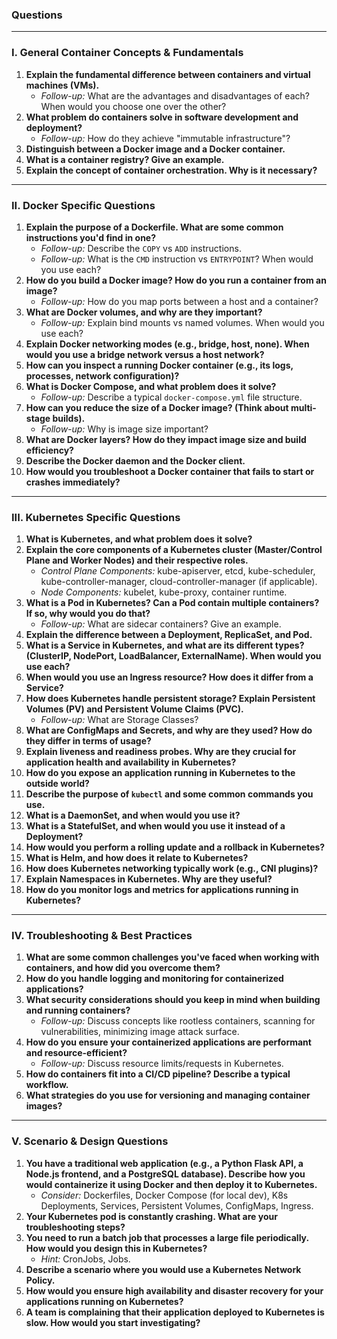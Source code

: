 ### Questions
---

### **I. General Container Concepts & Fundamentals**

1.  **Explain the fundamental difference between containers and virtual machines (VMs).**
    *   *Follow-up:* What are the advantages and disadvantages of each? When would you choose one over the other?
2.  **What problem do containers solve in software development and deployment?**
    *   *Follow-up:* How do they achieve "immutable infrastructure"?
3.  **Distinguish between a Docker image and a Docker container.**
4.  **What is a container registry? Give an example.**
5.  **Explain the concept of container orchestration. Why is it necessary?**

---

### **II. Docker Specific Questions**

1.  **Explain the purpose of a Dockerfile. What are some common instructions you'd find in one?**
    *   *Follow-up:* Describe the `COPY` vs `ADD` instructions.
    *   *Follow-up:* What is the `CMD` instruction vs `ENTRYPOINT`? When would you use each?
2.  **How do you build a Docker image? How do you run a container from an image?**
    *   *Follow-up:* How do you map ports between a host and a container?
3.  **What are Docker volumes, and why are they important?**
    *   *Follow-up:* Explain bind mounts vs named volumes. When would you use each?
4.  **Explain Docker networking modes (e.g., bridge, host, none). When would you use a bridge network versus a host network?**
5.  **How can you inspect a running Docker container (e.g., its logs, processes, network configuration)?**
6.  **What is Docker Compose, and what problem does it solve?**
    *   *Follow-up:* Describe a typical `docker-compose.yml` file structure.
7.  **How can you reduce the size of a Docker image? (Think about multi-stage builds).**
    *   *Follow-up:* Why is image size important?
8.  **What are Docker layers? How do they impact image size and build efficiency?**
9.  **Describe the Docker daemon and the Docker client.**
10. **How would you troubleshoot a Docker container that fails to start or crashes immediately?**

---

### **III. Kubernetes Specific Questions**

1.  **What is Kubernetes, and what problem does it solve?**
2.  **Explain the core components of a Kubernetes cluster (Master/Control Plane and Worker Nodes) and their respective roles.**
    *   *Control Plane Components:* kube-apiserver, etcd, kube-scheduler, kube-controller-manager, cloud-controller-manager (if applicable).
    *   *Node Components:* kubelet, kube-proxy, container runtime.
3.  **What is a Pod in Kubernetes? Can a Pod contain multiple containers? If so, why would you do that?**
    *   *Follow-up:* What are sidecar containers? Give an example.
4.  **Explain the difference between a Deployment, ReplicaSet, and Pod.**
5.  **What is a Service in Kubernetes, and what are its different types? (ClusterIP, NodePort, LoadBalancer, ExternalName). When would you use each?**
6.  **When would you use an Ingress resource? How does it differ from a Service?**
7.  **How does Kubernetes handle persistent storage? Explain Persistent Volumes (PV) and Persistent Volume Claims (PVC).**
    *   *Follow-up:* What are Storage Classes?
8.  **What are ConfigMaps and Secrets, and why are they used? How do they differ in terms of usage?**
9.  **Explain liveness and readiness probes. Why are they crucial for application health and availability in Kubernetes?**
10. **How do you expose an application running in Kubernetes to the outside world?**
11. **Describe the purpose of `kubectl` and some common commands you use.**
12. **What is a DaemonSet, and when would you use it?**
13. **What is a StatefulSet, and when would you use it instead of a Deployment?**
14. **How would you perform a rolling update and a rollback in Kubernetes?**
15. **What is Helm, and how does it relate to Kubernetes?**
16. **How does Kubernetes networking typically work (e.g., CNI plugins)?**
17. **Explain Namespaces in Kubernetes. Why are they useful?**
18. **How do you monitor logs and metrics for applications running in Kubernetes?**

---

### **IV. Troubleshooting & Best Practices**

1.  **What are some common challenges you've faced when working with containers, and how did you overcome them?**
2.  **How do you handle logging and monitoring for containerized applications?**
3.  **What security considerations should you keep in mind when building and running containers?**
    *   *Follow-up:* Discuss concepts like rootless containers, scanning for vulnerabilities, minimizing image attack surface.
4.  **How do you ensure your containerized applications are performant and resource-efficient?**
    *   *Follow-up:* Discuss resource limits/requests in Kubernetes.
5.  **How do containers fit into a CI/CD pipeline? Describe a typical workflow.**
6.  **What strategies do you use for versioning and managing container images?**

---

### **V. Scenario & Design Questions**

1.  **You have a traditional web application (e.g., a Python Flask API, a Node.js frontend, and a PostgreSQL database). Describe how you would containerize it using Docker and then deploy it to Kubernetes.**
    *   *Consider:* Dockerfiles, Docker Compose (for local dev), K8s Deployments, Services, Persistent Volumes, ConfigMaps, Ingress.
2.  **Your Kubernetes pod is constantly crashing. What are your troubleshooting steps?**
3.  **You need to run a batch job that processes a large file periodically. How would you design this in Kubernetes?**
    *   *Hint:* CronJobs, Jobs.
4.  **Describe a scenario where you would use a Kubernetes Network Policy.**
5.  **How would you ensure high availability and disaster recovery for your applications running on Kubernetes?**
6.  **A team is complaining that their application deployed to Kubernetes is slow. How would you start investigating?**

